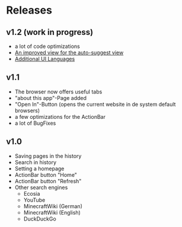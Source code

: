 # Releases

## v1.2 (work in progress)
* a lot of code optimizations
* [An improved view for the auto-suggest view](https://dev.azure.com/lk-code/gamebar-browser/_workitems/edit/188/)
* [Additional UI Languages](https://dev.azure.com/lk-code/gamebar-browser/_workitems/edit/198/)

## v1.1
* The browser now offers useful tabs
* "about this app"-Page added
* "Open In"-Button (opens the current website in de system default browsers)
* a few optimizations for the ActionBar
* a lot of BugFixes

## v1.0
* Saving pages in the history
* Search in history
* Setting a homepage
* ActionBar button "Home"
* ActionBar button "Refresh"
* Other search engines
  * Ecosia
  * YouTube
  * MinecraftWiki (German)
  * MinecraftWiki (English)
  * DuckDuckGo